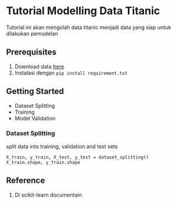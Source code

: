 # Tutorial Modelling Data Titanic

Tutorial ini akan mengolah data titanic menjadi data yang siap untuk dilakukan pemodelan

## Prerequisites
1. Download data [here](https://www.kaggle.com/datasets/emrullahdemirhan/titaniccsv)
2. Instalasi dengan `pip install requirement.txt`

## Getting Started

- Dataset Splitting
- Training
- Model Validation

### Dataset Splitting

split data into training, validation and test sets
``` code
X_train, y_train, X_test, y_test = dataset_splitting()
X_train.shape, y_train.shape
```
## Reference

1. Di scikit-learn documentain